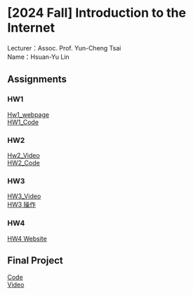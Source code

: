 # [2024 Fall] Introduction to the Internet<br>
Lecturer：Assoc. Prof. Yun-Cheng Tsai<br>
Name：Hsuan-Yu Lin<br>
## Assignments
### HW1
[Hw1_webpage](https://ethanlin1126.github.io/ethanlin1126.github.io-webpage/)<br>
[HW1_Code](https://github.com/ethanlin1126/Web/tree/main/HW1)
### HW2
[Hw2_Video](https://youtu.be/qKUOlnmuqnA)<br>
[HW2_Code](https://github.com/ethanlin1126/Web/tree/main/HW2)
### HW3
[HW3_Video](https://youtu.be/VdLEzwquUj0)<br>
[HW3 操作](https://youtu.be/d5iUjKj7D3Y)
### HW4
[HW4 Website](https://travelapp-336g.onrender.com/map)
## Final Project
[Code](https://github.com/ethanlin1126/Web/tree/main/Final%20Project)<br>
[Video](https://www.youtube.com/watch?si=QrWWccPbCBs7K21K&v=CSodqK8iq9g&feature=youtu.be)
